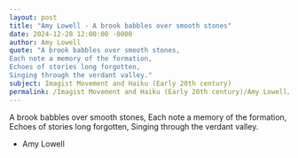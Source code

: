 ```yaml
---
layout: post
title: "Amy Lowell - A brook babbles over smooth stones"
date: 2024-12-28 12:00:00 -0000
author: Amy Lowell
quote: "A brook babbles over smooth stones, 
Each note a memory of the formation, 
Echoes of stories long forgotten, 
Singing through the verdant valley."
subject: Imagist Movement and Haiku (Early 20th century)
permalink: /Imagist Movement and Haiku (Early 20th century)/Amy Lowell/Amy Lowell - A brook babbles over smooth stones
---
```


A brook babbles over smooth stones, 
Each note a memory of the formation, 
Echoes of stories long forgotten, 
Singing through the verdant valley.

- Amy Lowell
